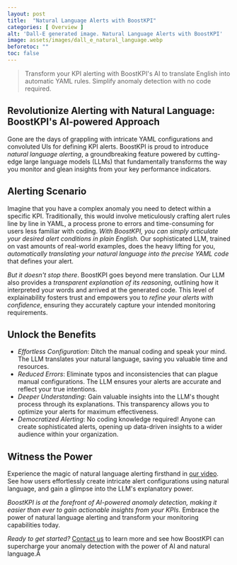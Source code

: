 ```yaml
---
layout: post
title:  "Natural Language Alerts with BoostKPI"
categories: [ Overview ]
alt: 'Dall-E generated image. Natural Language Alerts with BoostKPI'
image: assets/images/dall_e_natural_language.webp
beforetoc: ""
toc: false
---
```

>Transform your KPI alerting with BoostKPI's AI to translate English into automatic YAML rules. Simplify anomaly detection with no code required.

## Revolutionize Alerting with Natural Language: BoostKPI's AI-powered Approach
Gone are the days of grappling with intricate YAML configurations and convoluted UIs for defining KPI alerts. BoostKPI is proud to introduce *natural language alerting*, a groundbreaking feature powered by cutting-edge large language models (LLMs) that fundamentally transforms the way you monitor and glean insights from your key performance indicators.

## Alerting Scenario
Imagine that you have a complex anomaly you need to detect within a specific KPI. Traditionally, this would involve meticulously crafting alert rules line by line in YAML, a process prone to errors and time-consuming for users less familiar with coding. *With BoostKPI, you can simply articulate your desired alert conditions in plain English.* Our sophisticated LLM, trained on vast amounts of real-world examples, does the heavy lifting for you, *automatically translating your natural language into the precise YAML code* that defines your alert.

*But it doesn't stop there*. BoostKPI goes beyond mere translation. Our LLM also provides a *transparent explanation of its reasoning*, outlining how it interpreted your words and arrived at the generated code. This level of explainability fosters trust and empowers you to *refine your alerts with confidence*, ensuring they accurately capture your intended monitoring requirements.

## Unlock the Benefits
- *Effortless Configuration*: Ditch the manual coding and speak your mind. The LLM translates your natural language, saving you valuable time and resources.
- *Reduced Errors*: Eliminate typos and inconsistencies that can plague manual configurations. The LLM ensures your alerts are accurate and reflect your true intentions.
- *Deeper Understanding*: Gain valuable insights into the LLM's thought process through its explanations. This transparency allows you to optimize your alerts for maximum effectiveness.
- *Democratized Alerting*: No coding knowledge required! Anyone can create sophisticated alerts, opening up data-driven insights to a wider audience within your organization.

## Witness the Power
Experience the magic of natural language alerting firsthand in [our video](https://youtu.be/MjalD-IVmtU). See how users effortlessly create intricate alert configurations using natural language, and gain a glimpse into the LLM's explanatory power.

*BoostKPI is at the forefront of AI-powered anomaly detection, making it easier than ever to gain actionable insights from your KPIs.* Embrace the power of natural language alerting and transform your monitoring capabilities today.

*Ready to get started?* [Contact us](https://boostkpi.com) to learn more and see how BoostKPI can supercharge your anomaly detection with the power of AI and natural language.Â
